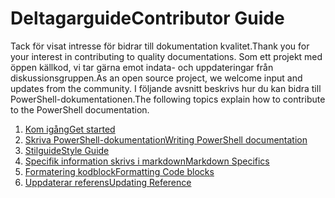 # <a name="contributor-guide"></a><span data-ttu-id="d6b6f-101">Deltagarguide</span><span class="sxs-lookup"><span data-stu-id="d6b6f-101">Contributor Guide</span></span>

<span data-ttu-id="d6b6f-102">Tack för visat intresse för bidrar till dokumentation kvalitet.</span><span class="sxs-lookup"><span data-stu-id="d6b6f-102">Thank you for your interest in contributing to quality documentations.</span></span>
<span data-ttu-id="d6b6f-103">Som ett projekt med öppen källkod, vi tar gärna emot indata- och uppdateringar från diskussionsgruppen.</span><span class="sxs-lookup"><span data-stu-id="d6b6f-103">As an open source project, we welcome input and updates from the community.</span></span>
<span data-ttu-id="d6b6f-104">I följande avsnitt beskrivs hur du kan bidra till PowerShell-dokumentationen.</span><span class="sxs-lookup"><span data-stu-id="d6b6f-104">The following topics explain how to contribute to the PowerShell documentation.</span></span>

1. [<span data-ttu-id="d6b6f-105">Kom igång</span><span class="sxs-lookup"><span data-stu-id="d6b6f-105">Get started</span></span>](./contributing/1-GET-STARTED.md)
2. [<span data-ttu-id="d6b6f-106">Skriva PowerShell-dokumentation</span><span class="sxs-lookup"><span data-stu-id="d6b6f-106">Writing PowerShell documentation</span></span>](./contributing/2-WRITING.md)
3. [<span data-ttu-id="d6b6f-107">Stilguide</span><span class="sxs-lookup"><span data-stu-id="d6b6f-107">Style Guide</span></span>](./contributing/3-STYLE-GUIDE.md)
4. [<span data-ttu-id="d6b6f-108">Specifik information skrivs i markdown</span><span class="sxs-lookup"><span data-stu-id="d6b6f-108">Markdown Specifics</span></span>](./contributing/4-MARKDOWN-SPECIFICS.md)
5. [<span data-ttu-id="d6b6f-109">Formatering kodblock</span><span class="sxs-lookup"><span data-stu-id="d6b6f-109">Formatting Code blocks</span></span>](./contributing/5-FORMATTING-CODE.md)
6. [<span data-ttu-id="d6b6f-110">Uppdaterar referens</span><span class="sxs-lookup"><span data-stu-id="d6b6f-110">Updating Reference</span></span>](./contributing/6-UPDATING-REFERENCE.md)